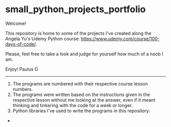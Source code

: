 # small_python_projects_portfolio

Welcome!

This repository is home to some of the projects I've created along the Angela Yu's Udemy Python course: https://www.udemy.com/course/100-days-of-code/.

Please, feel free to take a look and judge for yourself how much of a noob I am.

Enjoy!
Paulus G
___________________________________

1. The programs are numbered with their respective course lesson numbers.
2. The programs were written based on the instructions given in the respective lesson without me looking at the answer, even if it meant thinking and tinkering with the code for a week or longer.
3. Python libraries I've used to write the programs in this repository:
- 
